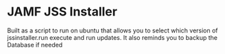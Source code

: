 JAMF JSS Installer
===========

Built as a script to run on ubuntu that allows you to select which version of jssinstaller.run
execute and run updates.
It also reminds you to backup the Database if needed
